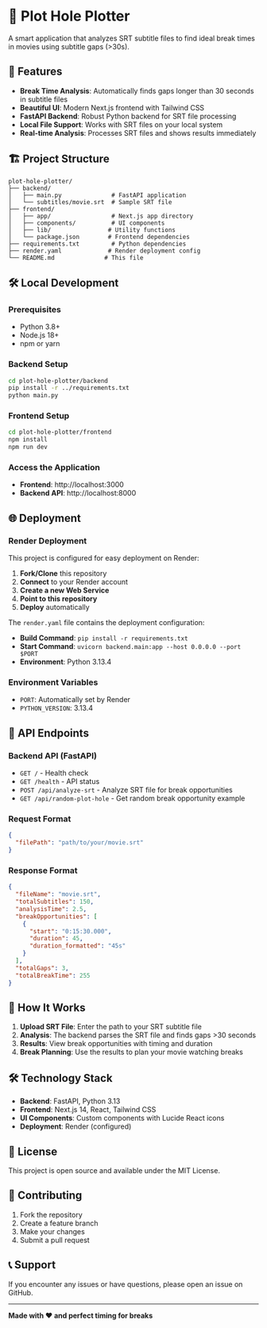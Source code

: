 # 🍿 Plot Hole Plotter

A smart application that analyzes SRT subtitle files to find ideal break times in movies using subtitle gaps (>30s).

## 🚀 Features

- **Break Time Analysis**: Automatically finds gaps longer than 30 seconds in subtitle files
- **Beautiful UI**: Modern Next.js frontend with Tailwind CSS
- **FastAPI Backend**: Robust Python backend for SRT file processing
- **Local File Support**: Works with SRT files on your local system
- **Real-time Analysis**: Processes SRT files and shows results immediately

## 🏗️ Project Structure

```
plot-hole-plotter/
├── backend/
│   ├── main.py              # FastAPI application
│   └── subtitles/movie.srt  # Sample SRT file
├── frontend/
│   ├── app/                 # Next.js app directory
│   ├── components/          # UI components
│   ├── lib/                # Utility functions
│   └── package.json        # Frontend dependencies
├── requirements.txt         # Python dependencies
├── render.yaml             # Render deployment config
└── README.md              # This file
```

## 🛠️ Local Development

### Prerequisites
- Python 3.8+
- Node.js 18+
- npm or yarn

### Backend Setup
```bash
cd plot-hole-plotter/backend
pip install -r ../requirements.txt
python main.py
```

### Frontend Setup
```bash
cd plot-hole-plotter/frontend
npm install
npm run dev
```

### Access the Application
- **Frontend**: http://localhost:3000
- **Backend API**: http://localhost:8000

## 🌐 Deployment

### Render Deployment

This project is configured for easy deployment on Render:

1. **Fork/Clone** this repository
2. **Connect** to your Render account
3. **Create a new Web Service**
4. **Point to this repository**
5. **Deploy** automatically

The `render.yaml` file contains the deployment configuration:
- **Build Command**: `pip install -r requirements.txt`
- **Start Command**: `uvicorn backend.main:app --host 0.0.0.0 --port $PORT`
- **Environment**: Python 3.13.4

### Environment Variables
- `PORT`: Automatically set by Render
- `PYTHON_VERSION`: 3.13.4

## 📖 API Endpoints

### Backend API (FastAPI)

- `GET /` - Health check
- `GET /health` - API status
- `POST /api/analyze-srt` - Analyze SRT file for break opportunities
- `GET /api/random-plot-hole` - Get random break opportunity example

### Request Format
```json
{
  "filePath": "path/to/your/movie.srt"
}
```

### Response Format
```json
{
  "fileName": "movie.srt",
  "totalSubtitles": 150,
  "analysisTime": 2.5,
  "breakOpportunities": [
    {
      "start": "0:15:30.000",
      "duration": 45,
      "duration_formatted": "45s"
    }
  ],
  "totalGaps": 3,
  "totalBreakTime": 255
}
```

## 🎯 How It Works

1. **Upload SRT File**: Enter the path to your SRT subtitle file
2. **Analysis**: The backend parses the SRT file and finds gaps >30 seconds
3. **Results**: View break opportunities with timing and duration
4. **Break Planning**: Use the results to plan your movie watching breaks

## 🛠️ Technology Stack

- **Backend**: FastAPI, Python 3.13
- **Frontend**: Next.js 14, React, Tailwind CSS
- **UI Components**: Custom components with Lucide React icons
- **Deployment**: Render (configured)

## 📝 License

This project is open source and available under the MIT License.

## 🤝 Contributing

1. Fork the repository
2. Create a feature branch
3. Make your changes
4. Submit a pull request

## 📞 Support

If you encounter any issues or have questions, please open an issue on GitHub.

---

**Made with ❤️ and perfect timing for breaks** 
